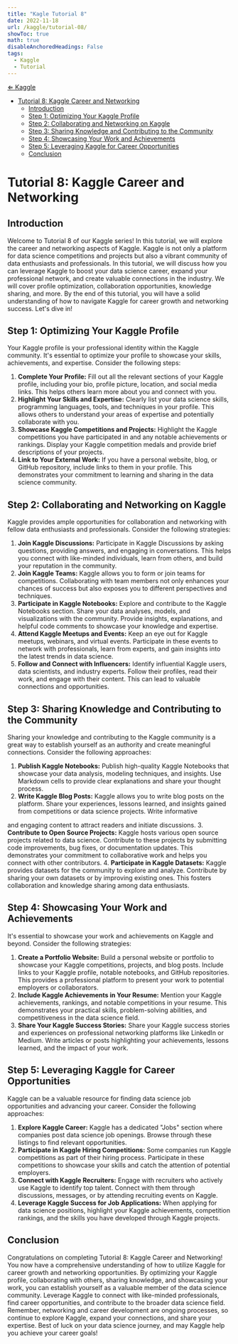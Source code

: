 ```yaml
---
title: "Kagle Tutorial 8"
date: 2022-11-18
url: /kaggle/tutorial-08/
showToc: true
math: true
disableAnchoredHeadings: False
tags:
  - Kaggle
  - Tutorial
---
```

[&lArr; Kaggle](/kaggle/)

- [Tutorial 8: Kaggle Career and Networking](#tutorial-8-kaggle-career-and-networking)
  - [Introduction](#introduction)
  - [Step 1: Optimizing Your Kaggle Profile](#step-1-optimizing-your-kaggle-profile)
  - [Step 2: Collaborating and Networking on Kaggle](#step-2-collaborating-and-networking-on-kaggle)
  - [Step 3: Sharing Knowledge and Contributing to the Community](#step-3-sharing-knowledge-and-contributing-to-the-community)
  - [Step 4: Showcasing Your Work and Achievements](#step-4-showcasing-your-work-and-achievements)
  - [Step 5: Leveraging Kaggle for Career Opportunities](#step-5-leveraging-kaggle-for-career-opportunities)
  - [Conclusion](#conclusion)


# Tutorial 8: Kaggle Career and Networking

## Introduction
Welcome to Tutorial 8 of our Kaggle series! In this tutorial, we will explore the career and networking aspects of Kaggle. Kaggle is not only a platform for data science competitions and projects but also a vibrant community of data enthusiasts and professionals. In this tutorial, we will discuss how you can leverage Kaggle to boost your data science career, expand your professional network, and create valuable connections in the industry. We will cover profile optimization, collaboration opportunities, knowledge sharing, and more. By the end of this tutorial, you will have a solid understanding of how to navigate Kaggle for career growth and networking success. Let's dive in!

## Step 1: Optimizing Your Kaggle Profile
Your Kaggle profile is your professional identity within the Kaggle community. It's essential to optimize your profile to showcase your skills, achievements, and expertise. Consider the following steps:

1. **Complete Your Profile:** Fill out all the relevant sections of your Kaggle profile, including your bio, profile picture, location, and social media links. This helps others learn more about you and connect with you.
2. **Highlight Your Skills and Expertise:** Clearly list your data science skills, programming languages, tools, and techniques in your profile. This allows others to understand your areas of expertise and potentially collaborate with you.
3. **Showcase Kaggle Competitions and Projects:** Highlight the Kaggle competitions you have participated in and any notable achievements or rankings. Display your Kaggle competition medals and provide brief descriptions of your projects.
4. **Link to Your External Work:** If you have a personal website, blog, or GitHub repository, include links to them in your profile. This demonstrates your commitment to learning and sharing in the data science community.

## Step 2: Collaborating and Networking on Kaggle
Kaggle provides ample opportunities for collaboration and networking with fellow data enthusiasts and professionals. Consider the following strategies:

1. **Join Kaggle Discussions:** Participate in Kaggle Discussions by asking questions, providing answers, and engaging in conversations. This helps you connect with like-minded individuals, learn from others, and build your reputation in the community.
2. **Join Kaggle Teams:** Kaggle allows you to form or join teams for competitions. Collaborating with team members not only enhances your chances of success but also exposes you to different perspectives and techniques.
3. **Participate in Kaggle Notebooks:** Explore and contribute to the Kaggle Notebooks section. Share your data analyses, models, and visualizations with the community. Provide insights, explanations, and helpful code comments to showcase your knowledge and expertise.
4. **Attend Kaggle Meetups and Events:** Keep an eye out for Kaggle meetups, webinars, and virtual events. Participate in these events to network with professionals, learn from experts, and gain insights into the latest trends in data science.
5. **Follow and Connect with Influencers:** Identify influential Kaggle users, data scientists, and industry experts. Follow their profiles, read their work, and engage with their content. This can lead to valuable connections and opportunities.

## Step 3: Sharing Knowledge and Contributing to the Community
Sharing your knowledge and contributing to the Kaggle community is a great way to establish yourself as an authority and create meaningful connections. Consider the following approaches:

1. **Publish Kaggle Notebooks:** Publish high-quality Kaggle Notebooks that showcase your data analysis, modeling techniques, and insights. Use Markdown cells to provide clear explanations and share your thought process.
2. **Write Kaggle Blog Posts:** Kaggle allows you to write blog posts on the platform. Share your experiences, lessons learned, and insights gained from competitions or data science projects. Write informative

 and engaging content to attract readers and initiate discussions.
3. **Contribute to Open Source Projects:** Kaggle hosts various open source projects related to data science. Contribute to these projects by submitting code improvements, bug fixes, or documentation updates. This demonstrates your commitment to collaborative work and helps you connect with other contributors.
4. **Participate in Kaggle Datasets:** Kaggle provides datasets for the community to explore and analyze. Contribute by sharing your own datasets or by improving existing ones. This fosters collaboration and knowledge sharing among data enthusiasts.

## Step 4: Showcasing Your Work and Achievements
It's essential to showcase your work and achievements on Kaggle and beyond. Consider the following strategies:

1. **Create a Portfolio Website:** Build a personal website or portfolio to showcase your Kaggle competitions, projects, and blog posts. Include links to your Kaggle profile, notable notebooks, and GitHub repositories. This provides a professional platform to present your work to potential employers or collaborators.
2. **Include Kaggle Achievements in Your Resume:** Mention your Kaggle achievements, rankings, and notable competitions in your resume. This demonstrates your practical skills, problem-solving abilities, and competitiveness in the data science field.
3. **Share Your Kaggle Success Stories:** Share your Kaggle success stories and experiences on professional networking platforms like LinkedIn or Medium. Write articles or posts highlighting your achievements, lessons learned, and the impact of your work.

## Step 5: Leveraging Kaggle for Career Opportunities
Kaggle can be a valuable resource for finding data science job opportunities and advancing your career. Consider the following approaches:

1. **Explore Kaggle Career:** Kaggle has a dedicated "Jobs" section where companies post data science job openings. Browse through these listings to find relevant opportunities.
2. **Participate in Kaggle Hiring Competitions:** Some companies run Kaggle competitions as part of their hiring process. Participate in these competitions to showcase your skills and catch the attention of potential employers.
3. **Connect with Kaggle Recruiters:** Engage with recruiters who actively use Kaggle to identify top talent. Connect with them through discussions, messages, or by attending recruiting events on Kaggle.
4. **Leverage Kaggle Success for Job Applications:** When applying for data science positions, highlight your Kaggle achievements, competition rankings, and the skills you have developed through Kaggle projects.

## Conclusion
Congratulations on completing Tutorial 8: Kaggle Career and Networking! You now have a comprehensive understanding of how to utilize Kaggle for career growth and networking opportunities. By optimizing your Kaggle profile, collaborating with others, sharing knowledge, and showcasing your work, you can establish yourself as a valuable member of the data science community. Leverage Kaggle to connect with like-minded professionals, find career opportunities, and contribute to the broader data science field. Remember, networking and career development are ongoing processes, so continue to explore Kaggle, expand your connections, and share your expertise. Best of luck on your data science journey, and may Kaggle help you achieve your career goals!